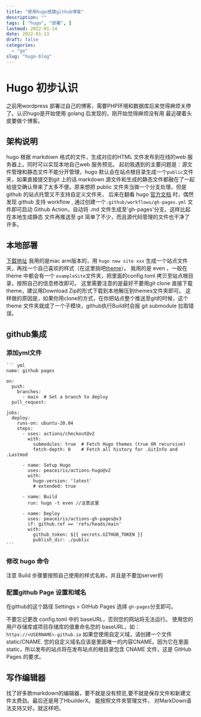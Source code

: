 ```yaml
---
title: "使用hugo搭建github博客"
description: ""
tags: [ "hugo", "部署", ]
lastmod: 2022-01-14
date: 2022-01-13
draft: false
categories:
  - "go"
slug: "hugo-blog"
---
```

# Hugo 初步认识
之前用wordpress 部署过自己的博客，需要PHP环境和数据库后来觉得麻烦关停了。认识hugo是开始使用 golang 后发现的，刚开始觉得麻烦没有用
最近硬着头皮要做个博客。
## 架构说明
 hugo 根据 markdown 格式的文件，生成对应的HTML 文件发布到在线的web 服务器上。同时可以实现本地自己web 服务预览。
 起初我遇到的主要问题是：源文件管理和静态文件不能分开管理，hugo 默认会在站点根目录生成一个`public`文件夹，如果直接提交到git 上的话 markdown
 源文件和生成的静态文件都融在了一起给提交确认带来了太多不便。原来想把 public 文件夹当做一个分支处理，但是 github 的站点托管又不支持自定义文件夹，
 后来在翻看 hugo [官方文档](https://gohugo.io/hosting-and-deployment/hosting-on-github/) 时，偶然发现 github 支持 workflow ,
 通过创建一个`.github/workflows/gh-pages.yml` 文件即可启动 Github Action，自动将 .md 文件生成至'gh-pages'分支。这样比起在本地生成静态
 文件再推送至 git 简单了不少，而且源代码管理的文件也干净了许多。
## 本地部署
[下载地址](https://github.com/gohugoio/hugo/releases)
我用的是mac arm版本的，用 `hugo new site xxx` 生成一个站点文件夹，再找一个自己喜欢的样式（在这里挑吧[theme](https://themes.gohugo.io/)）。
我用的是 even ，一般在theme 中都会有一个 `exampleSite`文件夹，把里面的config.toml 拷贝至站点根目录，按照自己的信息修改即可。
这里需要注意的是最好不要用git clone 直接下载theme，建议用Download Zip的形式下载到本地解压到themes文件夹即可。
这样做的原因是，如果你用clone的方式，在你把站点整个推送至git的时候，这个theme 文件夹就成了一个子模块，github执行Build时会报 git submodule 拉取错误。

## github集成
### 添加yml文件
	``` yml
	name: github pages
	
	on:
	  push:
	    branches:
	      - main  # Set a branch to deploy
	  pull_request:
	
	jobs:
	  deploy:
	    runs-on: ubuntu-20.04
	    steps:
	      - uses: actions/checkout@v2
	        with:
	          submodules: true  # Fetch Hugo themes (true OR recursive)
	          fetch-depth: 0    # Fetch all history for .GitInfo and .Lastmod
	
	      - name: Setup Hugo
	        uses: peaceiris/actions-hugo@v2
	        with:
	          hugo-version: 'latest'
	          # extended: true
	
	      - name: Build
	        run: hugo -t even //注意这里
	
	      - name: Deploy
	        uses: peaceiris/actions-gh-pages@v3
	        if: github.ref == 'refs/heads/main'
	        with:
	          github_token: ${{ secrets.GITHUB_TOKEN }}
	          publish_dir: ./public
	``` 
	
### 修改 hugo 命令
注意 Build 步骤要按照自己使用的样式名称，并且是不要加server的
### 配置github Page 设置和域名
在github的这个路径 Settings > GitHub Pages 选择 `gh-pages`分支即可。

不要忘记更改 config.toml 中的 baseURL，否则您的网站将无法运行。
使用您的用户存储库或项目存储库的值重命名您的 baseURL，如：`https://<USERNAME>.github.io`
如果您使用自定义域，请创建一个文件static/CNAME. 您的自定义域名应该是里面唯一的内容CNAME。因为它在里面static，所以发布的站点将在发布站点的根目录包含 CNAME 文件，这是 GitHub Pages 的要求。

## 写作编辑器
找了好多款markdown的编辑器，要不就是没有预览,要不就是保存文件和新建文件太费劲。最后还是用了HbuilderX。 能按照文件夹管理文件，
	对MarkDown语法支持又好。就这样吧。